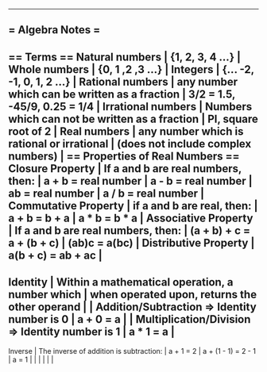 --------------------------------------------------------------------------------
= Algebra Notes =
--------------------------------------------------------------------------------
== Terms ==
  Natural numbers           | {1, 2, 3, 4 ...}
                            |
  Whole numbers             | {0, 1 ,2 ,3 ...}
                            |
  Integers                  | {... -2, -1, 0, 1, 2 ...}
                            |
  Rational numbers          | any number which can be written as a fraction
                            | 3/2 = 1.5,  -45/9,  0.25 = 1/4
                            |
  Irrational numbers        | Numbers which can not be written as a fraction
                            | PI, square root of 2
                            |
  Real numbers              | any number which is rational or irrational
                            | (does not include complex numbers)
                            |
== Properties of Real Numbers ==
  Closure Property          | If a and b are real numbers, then:
                            |   a + b = real number
                            |   a - b = real number
                            |   ab    = real number
                            |   a / b = real number
                            |
  Commutative Property      | if a and b are real, then:
                            |   a + b = b + a
                            |   a * b = b * a
                            |
  Associative Property      | If a and b are real numbers, then:
                            |   (a + b) + c = a + (b + c)
                            |   (ab)c = a(bc)
                            |
  Distributive Property     | a(b + c) = ab + ac
                            |
--------------------------------------------------------------------------------
  Identity                  | Within a mathematical operation, a number which
                            | when operated upon, returns the  other operand
                            |
                            | Addition/Subtraction => Identity number is 0
                            |   a + 0 = a
                            |
                            | Multiplication/Division => Identity number is 1
                            |   a * 1 = a
                            |
--------------------------------------------------------------------------------
  Inverse                   | The inverse of addition is subtraction:
                            |  a + 1 = 2
                            |  a + (1 - 1) = 2 - 1
                            |  a           = 1
                            |
                            |
                            |
                            |
                            |
                            |

